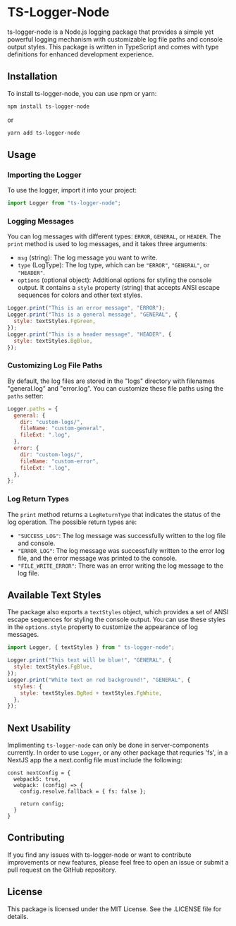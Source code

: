 # TS-Logger-Node

ts-logger-node is a Node.js logging package that provides a simple yet powerful logging mechanism with customizable log file paths and console output styles. This package is written in TypeScript and comes with type definitions for enhanced development experience.

## Installation

To install ts-logger-node, you can use npm or yarn:

```bash
npm install ts-logger-node
```

or

```bash
yarn add ts-logger-node
```

## Usage

### Importing the Logger

To use the logger, import it into your project:

```javascript
import Logger from "ts-logger-node";
```

### Logging Messages

You can log messages with different types: `ERROR`, `GENERAL`, or `HEADER`. The `print` method is used to log messages, and it takes three arguments:

- `msg` (string): The log message you want to write.
- `type` (LogType): The log type, which can be `"ERROR"`, `"GENERAL"`, or `"HEADER"`.
- `options` (optional object): Additional options for styling the console output. It contains a `style` property (string) that accepts ANSI escape sequences for colors and other text styles.

```javascript
Logger.print("This is an error message", "ERROR");
Logger.print("This is a general message", "GENERAL", {
  style: textStyles.FgGreen,
});
Logger.print("This is a header message", "HEADER", {
  style: textStyles.BgBlue,
});
```

### Customizing Log File Paths

By default, the log files are stored in the "logs" directory with filenames "general.log" and "error.log". You can customize these file paths using the `paths` setter:

```javascript
Logger.paths = {
  general: {
    dir: "custom-logs/",
    fileName: "custom-general",
    fileExt: ".log",
  },
  error: {
    dir: "custom-logs/",
    fileName: "custom-error",
    fileExt: ".log",
  },
};
```

### Log Return Types

The `print` method returns a `LogReturnType` that indicates the status of the log operation. The possible return types are:

- `"SUCCESS_LOG"`: The log message was successfully written to the log file and console.
- `"ERROR_LOG"`: The log message was successfully written to the error log file, and the error message was printed to the console.
- `"FILE_WRITE_ERROR"`: There was an error writing the log message to the log file.

## Available Text Styles

The package also exports a `textStyles` object, which provides a set of ANSI escape sequences for styling the console output. You can use these styles in the `options.style` property to customize the appearance of log messages.

```javascript
import Logger, { textStyles } from " ts-logger-node";

Logger.print("This text will be blue!", "GENERAL", {
  style: textStyles.FgBlue,
});
Logger.print("White text on red background!", "GENERAL", {
  styles: {
    style: textStyles.BgRed + textStyles.FgWhite,
  },
});
```

## Next Usability

Implimenting `ts-logger-node` can only be done in server-components currently. In order to use `Logger`, or any other package that requries 'fs', in a NextJS app the a next.config file must include the following:

```
const nextConfig = {
  webpack5: true,
  webpack: (config) => {
    config.resolve.fallback = { fs: false };

    return config;
  }
}
```

## Contributing

If you find any issues with ts-logger-node or want to contribute improvements or new features, please feel free to open an issue or submit a pull request on the GitHub repository.

## License

This package is licensed under the MIT License. See the .LICENSE file for details.
